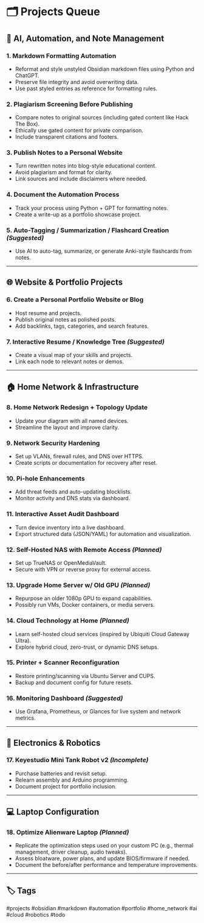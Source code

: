 # 🗂️ Projects Queue

## 🧠 AI, Automation, and Note Management

### 1. Markdown Formatting Automation
- Reformat and style unstyled Obsidian markdown files using Python and ChatGPT.
- Preserve file integrity and avoid overwriting data.
- Use past styled entries as reference for formatting rules.

### 2. Plagiarism Screening Before Publishing
- Compare notes to original sources (including gated content like Hack The Box).
- Ethically use gated content for private comparison.
- Include transparent citations and footers.

### 3. Publish Notes to a Personal Website
- Turn rewritten notes into blog-style educational content.
- Avoid plagiarism and format for clarity.
- Link sources and include disclaimers where needed.

### 4. Document the Automation Process
- Track your process using Python + GPT for formatting notes.
- Create a write-up as a portfolio showcase project.

### 5. Auto-Tagging / Summarization / Flashcard Creation *(Suggested)*
- Use AI to auto-tag, summarize, or generate Anki-style flashcards from notes.

---

## 🌐 Website & Portfolio Projects

### 6. Create a Personal Portfolio Website or Blog
- Host resume and projects.
- Publish original notes as polished posts.
- Add backlinks, tags, categories, and search features.

### 7. Interactive Resume / Knowledge Tree *(Suggested)*
- Create a visual map of your skills and projects.
- Link each node to relevant notes or demos.

---

## 🏠 Home Network & Infrastructure

### 8. Home Network Redesign + Topology Update
- Update your diagram with all named devices.
- Streamline the layout and improve clarity.

### 9. Network Security Hardening
- Set up VLANs, firewall rules, and DNS over HTTPS.
- Create scripts or documentation for recovery after reset.

### 10. Pi-hole Enhancements
- Add threat feeds and auto-updating blocklists.
- Monitor activity and DNS stats via dashboard.

### 11. Interactive Asset Audit Dashboard
- Turn device inventory into a live dashboard.
- Export structured data (JSON/YAML) for automation and visualization.

### 12. Self-Hosted NAS with Remote Access *(Planned)*
- Set up TrueNAS or OpenMediaVault.
- Secure with VPN or reverse proxy for external access.

### 13. Upgrade Home Server w/ Old GPU *(Planned)*
- Repurpose an older 1080p GPU to expand capabilities.
- Possibly run VMs, Docker containers, or media servers.

### 14. Cloud Technology at Home *(Planned)*
- Learn self-hosted cloud services (inspired by Ubiquiti Cloud Gateway Ultra).
- Explore hybrid cloud, zero-trust, or dynamic DNS setups.

### 15. Printer + Scanner Reconfiguration
- Restore printing/scanning via Ubuntu Server and CUPS.
- Backup and document config for future resets.

### 16. Monitoring Dashboard *(Suggested)*
- Use Grafana, Prometheus, or Glances for live system and network metrics.

---

## 🤖 Electronics & Robotics

### 17. Keyestudio Mini Tank Robot v2 *(Incomplete)*
- Purchase batteries and revisit setup.
- Relearn assembly and Arduino programming.
- Document project for portfolio inclusion.

---

## 💻 Laptop Configuration 
### 18. Optimize Alienware Laptop *(Planned)*
- Replicate the optimization steps used on your custom PC (e.g., thermal management, driver cleanup, audio tweaks).
- Assess bloatware, power plans, and update BIOS/firmware if needed.
- Document the before/after performance and temperature improvements.

___
## 🏷️ Tags
#projects
#obsidian
#markdown
#automation
#portfolio
#home_network
#ai
#cloud
#robotics
#todo
